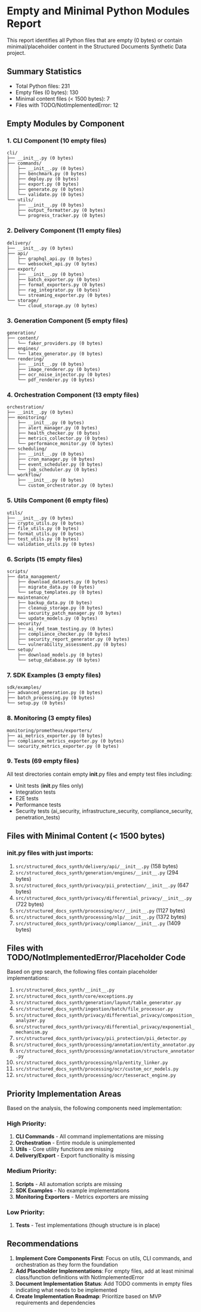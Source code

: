 # Empty and Minimal Python Modules Report

This report identifies all Python files that are empty (0 bytes) or contain minimal/placeholder content in the Structured Documents Synthetic Data project.

## Summary Statistics
- Total Python files: 231
- Empty files (0 bytes): 130
- Minimal content files (< 1500 bytes): 7
- Files with TODO/NotImplementedError: 12

## Empty Modules by Component

### 1. CLI Component (10 empty files)
```
cli/
├── __init__.py (0 bytes)
├── commands/
│   ├── __init__.py (0 bytes)
│   ├── benchmark.py (0 bytes)
│   ├── deploy.py (0 bytes)
│   ├── export.py (0 bytes)
│   ├── generate.py (0 bytes)
│   └── validate.py (0 bytes)
└── utils/
    ├── __init__.py (0 bytes)
    ├── output_formatter.py (0 bytes)
    └── progress_tracker.py (0 bytes)
```

### 2. Delivery Component (11 empty files)
```
delivery/
├── __init__.py (0 bytes)
├── api/
│   ├── graphql_api.py (0 bytes)
│   └── websocket_api.py (0 bytes)
├── export/
│   ├── __init__.py (0 bytes)
│   ├── batch_exporter.py (0 bytes)
│   ├── format_exporters.py (0 bytes)
│   ├── rag_integrator.py (0 bytes)
│   └── streaming_exporter.py (0 bytes)
└── storage/
    └── cloud_storage.py (0 bytes)
```

### 3. Generation Component (5 empty files)
```
generation/
├── content/
│   └── faker_providers.py (0 bytes)
├── engines/
│   └── latex_generator.py (0 bytes)
└── rendering/
    ├── __init__.py (0 bytes)
    ├── image_renderer.py (0 bytes)
    ├── ocr_noise_injector.py (0 bytes)
    └── pdf_renderer.py (0 bytes)
```

### 4. Orchestration Component (13 empty files)
```
orchestration/
├── __init__.py (0 bytes)
├── monitoring/
│   ├── __init__.py (0 bytes)
│   ├── alert_manager.py (0 bytes)
│   ├── health_checker.py (0 bytes)
│   ├── metrics_collector.py (0 bytes)
│   └── performance_monitor.py (0 bytes)
├── scheduling/
│   ├── __init__.py (0 bytes)
│   ├── cron_manager.py (0 bytes)
│   ├── event_scheduler.py (0 bytes)
│   └── job_scheduler.py (0 bytes)
└── workflow/
    ├── __init__.py (0 bytes)
    └── custom_orchestrator.py (0 bytes)
```

### 5. Utils Component (6 empty files)
```
utils/
├── __init__.py (0 bytes)
├── crypto_utils.py (0 bytes)
├── file_utils.py (0 bytes)
├── format_utils.py (0 bytes)
├── test_utils.py (0 bytes)
└── validation_utils.py (0 bytes)
```

### 6. Scripts (15 empty files)
```
scripts/
├── data_management/
│   ├── download_datasets.py (0 bytes)
│   ├── migrate_data.py (0 bytes)
│   └── setup_templates.py (0 bytes)
├── maintenance/
│   ├── backup_data.py (0 bytes)
│   ├── cleanup_storage.py (0 bytes)
│   ├── security_patch_manager.py (0 bytes)
│   └── update_models.py (0 bytes)
├── security/
│   ├── ai_red_team_testing.py (0 bytes)
│   ├── compliance_checker.py (0 bytes)
│   ├── security_report_generator.py (0 bytes)
│   └── vulnerability_assessment.py (0 bytes)
└── setup/
    ├── download_models.py (0 bytes)
    └── setup_database.py (0 bytes)
```

### 7. SDK Examples (3 empty files)
```
sdk/examples/
├── advanced_generation.py (0 bytes)
├── batch_processing.py (0 bytes)
└── setup.py (0 bytes)
```

### 8. Monitoring (3 empty files)
```
monitoring/prometheus/exporters/
├── ai_metrics_exporter.py (0 bytes)
├── compliance_metrics_exporter.py (0 bytes)
└── security_metrics_exporter.py (0 bytes)
```

### 9. Tests (69 empty files)
All test directories contain empty __init__.py files and empty test files including:
- Unit tests (__init__.py files only)
- Integration tests 
- E2E tests
- Performance tests
- Security tests (ai_security, infrastructure_security, compliance_security, penetration_tests)

## Files with Minimal Content (< 1500 bytes)

### __init__.py files with just imports:
1. `src/structured_docs_synth/delivery/api/__init__.py` (158 bytes)
2. `src/structured_docs_synth/generation/engines/__init__.py` (294 bytes)
3. `src/structured_docs_synth/privacy/pii_protection/__init__.py` (647 bytes)
4. `src/structured_docs_synth/privacy/differential_privacy/__init__.py` (722 bytes)
5. `src/structured_docs_synth/processing/ocr/__init__.py` (1127 bytes)
6. `src/structured_docs_synth/processing/nlp/__init__.py` (1372 bytes)
7. `src/structured_docs_synth/privacy/compliance/__init__.py` (1409 bytes)

## Files with TODO/NotImplementedError/Placeholder Code

Based on grep search, the following files contain placeholder implementations:
1. `src/structured_docs_synth/__init__.py`
2. `src/structured_docs_synth/core/exceptions.py`
3. `src/structured_docs_synth/generation/layout/table_generator.py`
4. `src/structured_docs_synth/ingestion/batch/file_processor.py`
5. `src/structured_docs_synth/privacy/differential_privacy/composition_analyzer.py`
6. `src/structured_docs_synth/privacy/differential_privacy/exponential_mechanism.py`
7. `src/structured_docs_synth/privacy/pii_protection/pii_detector.py`
8. `src/structured_docs_synth/processing/annotation/entity_annotator.py`
9. `src/structured_docs_synth/processing/annotation/structure_annotator.py`
10. `src/structured_docs_synth/processing/nlp/entity_linker.py`
11. `src/structured_docs_synth/processing/ocr/custom_ocr_models.py`
12. `src/structured_docs_synth/processing/ocr/tesseract_engine.py`

## Priority Implementation Areas

Based on the analysis, the following components need implementation:

### High Priority:
1. **CLI Commands** - All command implementations are missing
2. **Orchestration** - Entire module is unimplemented
3. **Utils** - Core utility functions are missing
4. **Delivery/Export** - Export functionality is missing

### Medium Priority:
1. **Scripts** - All automation scripts are missing
2. **SDK Examples** - No example implementations
3. **Monitoring Exporters** - Metrics exporters are missing

### Low Priority:
1. **Tests** - Test implementations (though structure is in place)

## Recommendations

1. **Implement Core Components First**: Focus on utils, CLI commands, and orchestration as they form the foundation
2. **Add Placeholder Implementations**: For empty files, add at least minimal class/function definitions with NotImplementedError
3. **Document Implementation Status**: Add TODO comments in empty files indicating what needs to be implemented
4. **Create Implementation Roadmap**: Prioritize based on MVP requirements and dependencies